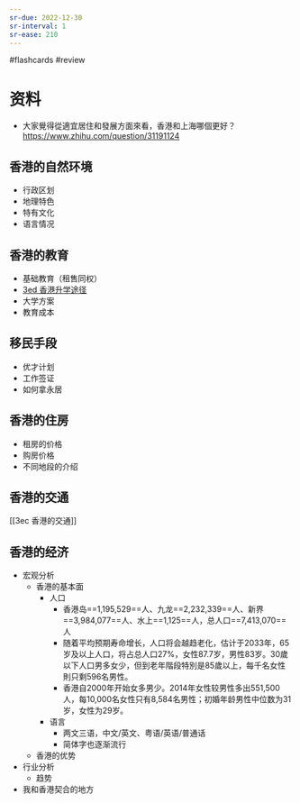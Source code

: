 ```yaml
---
sr-due: 2022-12-30
sr-interval: 1
sr-ease: 210
---
```


#flashcards 
#review 
# 资料
- 大家覺得從適宜居住和發展方面來看，香港和上海哪個更好？https://www.zhihu.com/question/31191124 

## 香港的自然环境
- 行政区划
- 地理特色
- 特有文化
- 语言情况
## 香港的教育
- 基础教育（租售同权）
- [3ed 香港升学途径](3ed%20香港升学途径.md)
- 大学方案
- 教育成本
## 移民手段
- 优才计划
- 工作签证
- 如何拿永居
## 香港的住房
- 租房的价格
- 购房价格
- 不同地段的介绍
## 香港的交通
[[3ec 香港的交通]]

## 香港的经济
- 宏观分析 
	- 香港的基本面
		- 人口
			- 香港岛==1,195,529==人、九龙==2,232,339==人、新界==3,984,077==人、水上==1,125==人，总人口==7,413,070==人
			- 随着平均预期寿命增长，人口将会越趋老化，估计于2033年，65岁及以上人口，将占总人口27%，女性87.7岁，男性83岁。30歲以下人口男多女少，但到老年階段特別是85歲以上，每千名女性則只剩596名男性。
			- 香港自2000年开始女多男少。2014年女性较男性多出551,500人，每10,000名女性只有8,584名男性；初婚年龄男性中位数为31岁，女性为29岁。
		- 语言
			- 两文三语，中文/英文、粤语/英语/普通话
			- 简体字也逐渐流行
	- 香港的优势
- 行业分析
	- 趋势
- 我和香港契合的地方 <!--SR:!2023-01-14,12,250!2023-01-11,9,250!2023-01-14,12,250!2023-01-12,10,250!2023-01-12,10,250-->